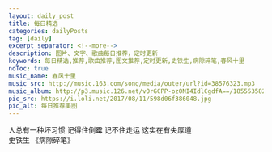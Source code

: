 ```yaml
---
layout: daily_post
title: 每日精选
categories: dailyPosts
tag: [daily]
excerpt_separator: <!--more-->
description: 图片、文字、歌曲每日推荐，定时更新
keywords: 每日精选,推荐,歌曲推荐,图文推荐,定时更新,史铁生,病隙碎笔,春风十里
noToc: true
music_name: 春风十里
music_src: http://music.163.com/song/media/outer/url?id=38576323.mp3
music_album: http://p3.music.126.net/vOrGCPP-ozONI4IdlCgdfA==/18555358231321070.jpg
pic_src: https://i.loli.net/2017/08/11/598d06f386048.jpg
pic_alt: 每日推荐美图
---
```


人总有一种坏习惯
记得住倒霉
记不住走运
这实在有失厚道
<br/>
史铁生 《病隙碎笔》